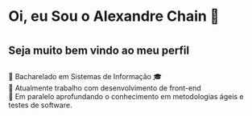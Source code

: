 # Oi, eu Sou o Alexandre Chain 👋 <h1>

## Seja muito bem vindo ao meu perfil <h2>

📌 Bacharelado em Sistemas de Informação 🎓 <br>
📌 Atualmente trabalho com desenvolvimento de front-end <br>
📌 Em paralelo aprofundando o conhecimento em metodologias ágeis e testes de software.
